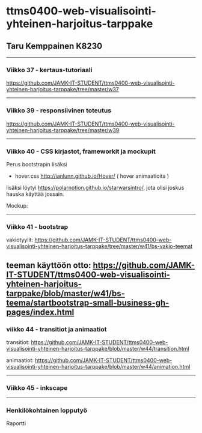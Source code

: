 # ttms0400-web-visualisointi-yhteinen-harjoitus-tarppake

## Taru Kemppainen K8230
-----------------------------
### Viikko 37 - kertaus-tutoriaali
https://github.com/JAMK-IT-STUDENT/ttms0400-web-visualisointi-yhteinen-harjoitus-tarppake/tree/master/w37

-----------------------------
### Viikko 39 - responsiivinen toteutus
https://github.com/JAMK-IT-STUDENT/ttms0400-web-visualisointi-yhteinen-harjoitus-tarppake/tree/master/w39

-----------------------------
### Viikko 40 - CSS kirjastot, frameworkit ja mockupit

Perus bootstrapin lisäksi
- hover.css http://ianlunn.github.io/Hover/ ( hover animaatioita )

lisäksi löytyi https://polarnotion.github.io/starwarsintro/, jota olisi joskus hauska käyttää jossain.

Mockup:

-----------------------------
### Viikko 41 - bootstrap

vakiotyylit:
https://github.com/JAMK-IT-STUDENT/ttms0400-web-visualisointi-yhteinen-harjoitus-tarppake/tree/master/w41/bs-vakio-teemat

teeman käyttöön otto: https://github.com/JAMK-IT-STUDENT/ttms0400-web-visualisointi-yhteinen-harjoitus-tarppake/blob/master/w41/bs-teema/startbootstrap-small-business-gh-pages/index.html
-----------------------------
### viikko 44 - transitiot ja animaatiot

transitiot:
https://github.com/JAMK-IT-STUDENT/ttms0400-web-visualisointi-yhteinen-harjoitus-tarppake/blob/master/w44/transition.html

animaatiot:
https://github.com/JAMK-IT-STUDENT/ttms0400-web-visualisointi-yhteinen-harjoitus-tarppake/blob/master/w44/animation.html

-------------------------------
### Viikko 45 - inkscape


-------------------------------
### Henkilökohtainen lopputyö



Raportti
